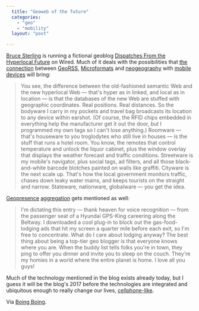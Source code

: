 ```yaml
---
  title: "Geoweb of the future"
  categories: 
    - "geo"
    - "mobility"
  layout: "post"

---
```

[Bruce Sterling][1] is running a fictional geoblog [Dispatches From the Hyperlocal Future][2] on Wired. Much of it deals with the possibilities that [the connection][6] between [GeoRSS][3], [Microformats][5] and [neogeography][4] with [mobile devices][10] will bring:

> You see, the difference between the old-fashioned semantic Web and the new hyperlocal Web — that's hyper as in linked, and local as in location — is that the databases of the new Web are stuffed with geographic coordinates. Real positions. Real distances. So the bodyware I carry in my pockets and travel bag broadcasts its location to any device within earshot. (Of course, the RFID chips embedded in everything help the manufacturer get it out the door, but I programmed my own tags so I can't lose anything.) Roomware — that's houseware to you troglodytes who still live in houses — is the stuff that runs a hotel room. You know, the remotes that control temperature and unlock the liquor cabinet, plus the window overlay that displays the weather forecast and traffic conditions. Streetware is my mobile's navigator, plus social tags, ad filters, and all those black-and-white barcode blotches painted on walls like graffiti. Cityware is the next scale up. That's how the local government monitors traffic, chases down leaky water mains, and keeps tourists on the straight and narrow. Stateware, nationware, globalware — you get the idea.

[Geopresence][8] [aggregation][9] gets mentioned as well:

> I'm dictating this entry — thank heaven for voice recognition — from the passenger seat of a Hyundai GPS-King careering along the Beltway. I downloaded a cool plug-in to block out the gas-food-lodging ads that hit my screen a quarter mile before each exit, so I'm free to concentrate. What do I care about lodging anyway? The best thing about being a top-tier geo blogger is that everyone knows where you are. When the buddy list tells folks you're in town, they ping to offer you dinner and invite you to sleep on the couch. They're my homies in a world where the entire planet is home. I love all you guys!

Much of the technology mentioned in the blog exists already today, but I guess it will be the blog's 2017 before the technologies are integrated and ubiquitous enough to really change our lives, [cellphone-like][11].

Via [Boing Boing][7].

[1]: http://en.wikipedia.org/wiki/Bruce_Sterling
[2]: http://www.wired.com/techbiz/it/magazine/15-07/local
[3]: http://georss.org/
[4]: http://www.oreillynet.com/catalog/neogeography/
[5]: http://microformats.org/
[6]: http://geoclue.freedesktop.org/
[7]: http://www.boingboing.net/2007/07/23/bruce_sterlings_fict.html
[8]: http://www.xmpp.org/extensions/xep-0080.html
[9]: http://bergie.iki.fi/blog/jaiku-personal_presence_aggregator/
[10]: http://www.gnome.org/mobile/
[11]: http://en.wikipedia.org/wiki/Japanese_mobile_phone_culture
